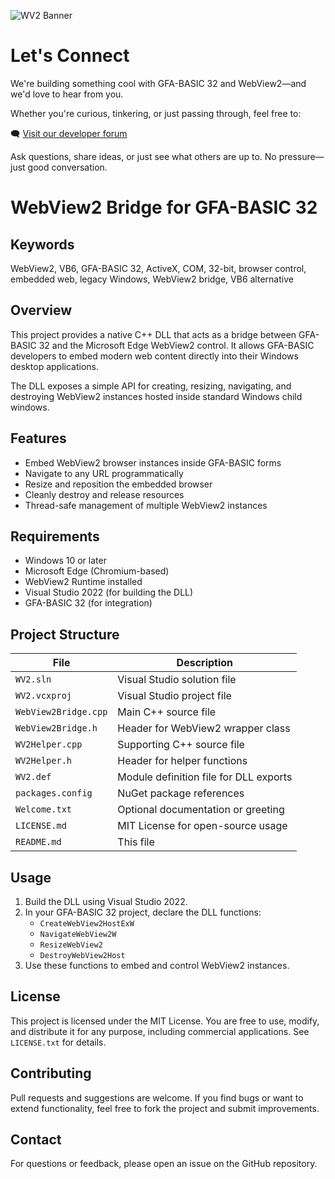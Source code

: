![WV2 Banner](https://github.com/XmanGB32/WV2/banner.jpg?raw=true)

# Let's Connect

We're building something cool with GFA-BASIC 32 and WebView2—and we'd love to hear from you.

Whether you're curious, tinkering, or just passing through, feel free to:

🗨️ [Visit our developer forum](https://gb32.proboards.com)

Ask questions, share ideas, or just see what others are up to. No pressure—just good conversation.

# WebView2 Bridge for GFA-BASIC 32

## Keywords

WebView2, VB6, GFA-BASIC 32, ActiveX, COM, 32-bit, browser control, embedded web, legacy Windows, WebView2 bridge, VB6 alternative

## Overview

This project provides a native C++ DLL that acts as a bridge between GFA-BASIC 32 and the Microsoft Edge WebView2 control. It allows GFA-BASIC developers to embed modern web content directly into their Windows desktop applications.

The DLL exposes a simple API for creating, resizing, navigating, and destroying WebView2 instances hosted inside standard Windows child windows.

## Features

- Embed WebView2 browser instances inside GFA-BASIC forms
- Navigate to any URL programmatically
- Resize and reposition the embedded browser
- Cleanly destroy and release resources
- Thread-safe management of multiple WebView2 instances

## Requirements

- Windows 10 or later
- Microsoft Edge (Chromium-based)
- WebView2 Runtime installed
- Visual Studio 2022 (for building the DLL)
- GFA-BASIC 32 (for integration)

## Project Structure

| File                  | Description                                 |
|-----------------------|---------------------------------------------|
| `WV2.sln`             | Visual Studio solution file                 |
| `WV2.vcxproj`         | Visual Studio project file                  |
| `WebView2Bridge.cpp`  | Main C++ source file                        |
| `WebView2Bridge.h`    | Header for WebView2 wrapper class           |
| `WV2Helper.cpp`       | Supporting C++ source file                  |
| `WV2Helper.h`         | Header for helper functions                 |
| `WV2.def`             | Module definition file for DLL exports      |
| `packages.config`     | NuGet package references                    |
| `Welcome.txt`         | Optional documentation or greeting          |
| `LICENSE.md`          | MIT License for open-source usage           |
| `README.md`           | This file                                   |

## Usage

1. Build the DLL using Visual Studio 2022.
2. In your GFA-BASIC 32 project, declare the DLL functions:
   - `CreateWebView2HostExW`
   - `NavigateWebView2W`
   - `ResizeWebView2`
   - `DestroyWebView2Host`
3. Use these functions to embed and control WebView2 instances.

## License

This project is licensed under the MIT License. You are free to use, modify, and distribute it for any purpose, including commercial applications. See `LICENSE.txt` for details.

## Contributing

Pull requests and suggestions are welcome. If you find bugs or want to extend functionality, feel free to fork the project and submit improvements.

## Contact

For questions or feedback, please open an issue on the GitHub repository.

